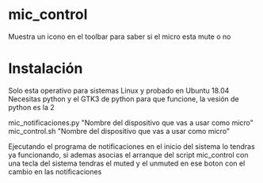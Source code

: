# mic_control
Muestra un icono en el toolbar para saber si el micro esta mute o no

# Instalación
Solo esta operativo para sistemas Linux y probado en Ubuntu 18.04
Necesitas python y el GTK3 de python para que funcione, la vesión de python es la 2

mic_notificaciones.py "Nombre del dispositivo que vas a usar como micro"
mic_control.sh "Nombre del dispositivo que vas a usar como micro"

Ejecutando el programa de notificaciones en el inicio del sistema lo tendras ya funcionando, si ademas asocias el arranque del script mic_control con una tecla del sistema tendras el muted y el unmuted en ese boton con el cambio en las notificaciones



